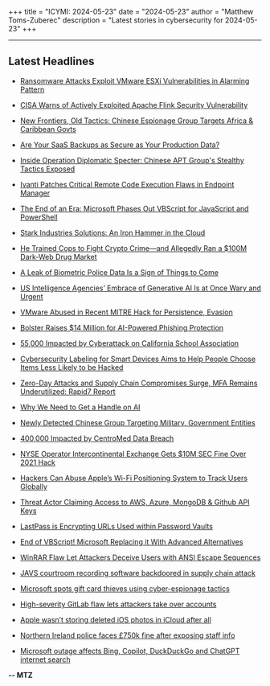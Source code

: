 +++
title = "ICYMI: 2024-05-23"
date = "2024-05-23"
author = "Matthew Toms-Zuberec"
description = "Latest stories in cybersecurity for 2024-05-23"
+++

---------------------------------------------------------------------------
## Latest Headlines
- [Ransomware Attacks Exploit VMware ESXi Vulnerabilities in Alarming Pattern](https://thehackernews.com/2024/05/ransomware-attacks-exploit-vmware-esxi.html)

- [CISA Warns of Actively Exploited Apache Flink Security Vulnerability](https://thehackernews.com/2024/05/cisa-warns-of-actively-exploited-apache.html)

- [New Frontiers, Old Tactics: Chinese Espionage Group Targets Africa & Caribbean Govts](https://thehackernews.com/2024/05/new-frontiers-old-tactics-chinese-cyber.html)

- [Are Your SaaS Backups as Secure as Your Production Data?](https://thehackernews.com/2024/05/are-your-saas-backups-as-secure-as-your.html)

- [Inside Operation Diplomatic Specter: Chinese APT Group's Stealthy Tactics Exposed](https://thehackernews.com/2024/05/inside-operation-diplomatic-specter.html)

- [Ivanti Patches Critical Remote Code Execution Flaws in Endpoint Manager](https://thehackernews.com/2024/05/ivanti-patches-critical-remote-code.html)

- [The End of an Era: Microsoft Phases Out VBScript for JavaScript and PowerShell](https://thehackernews.com/2024/05/the-end-of-era-microsoft-phases-out.html)

- [Stark Industries Solutions: An Iron Hammer in the Cloud](https://krebsonsecurity.com/2024/05/stark-industries-solutions-an-iron-hammer-in-the-cloud/)

- [He Trained Cops to Fight Crypto Crime—and Allegedly Ran a $100M Dark-Web Drug Market](https://www.wired.com/story/lin-rui-siang-incognito-market/)

- [A Leak of Biometric Police Data Is a Sign of Things to Come](https://www.wired.com/story/police-face-recognition-biometrics-leak-india/)

- [US Intelligence Agencies’ Embrace of Generative AI Is at Once Wary and Urgent](https://www.securityweek.com/us-intelligence-agencies-embrace-of-generative-ai-is-at-once-wary-and-urgent/)

- [VMware Abused in Recent MITRE Hack for Persistence, Evasion](https://www.securityweek.com/vmware-abused-in-recent-mitre-hack-for-persistence-evasion/)

- [Bolster Raises $14 Million for AI-Powered Phishing Protection](https://www.securityweek.com/bolster-raises-14-million-for-ai-powered-phishing-protection/)

- [55,000 Impacted by Cyberattack on California School Association](https://www.securityweek.com/55000-impacted-by-cyberattack-on-california-school-association/)

- [Cybersecurity Labeling for Smart Devices Aims to Help People Choose Items Less Likely to be Hacked](https://www.securityweek.com/cybersecurity-labeling-for-smart-devices-aims-to-help-people-choose-items-less-likely-to-be-hacked/)

- [Zero-Day Attacks and Supply Chain Compromises Surge, MFA Remains Underutilized: Rapid7 Report](https://www.securityweek.com/zero-day-attacks-and-supply-chain-compromises-surge-mfa-remains-underutilized-rapid7-report/)

- [Why We Need to Get a Handle on AI](https://www.securityweek.com/why-we-need-to-get-a-handle-on-ai/)

- [Newly Detected Chinese Group Targeting Military, Government Entities](https://www.securityweek.com/newly-detected-chinese-group-targeting-military-government-entities/)

- [400,000 Impacted by CentroMed Data Breach](https://www.securityweek.com/400000-impacted-by-centromed-data-breach/)

- [NYSE Operator Intercontinental Exchange Gets $10M SEC Fine Over 2021 Hack](https://www.securityweek.com/nyse-operator-intercontinental-exchange-gets-10m-sec-fine-over-2021-hack/)

- [Hackers Can Abuse Apple’s Wi-Fi Positioning System to Track Users Globally](https://cybersecuritynews.com/apples-wi-fi-positioning-system/)

- [Threat Actor Claiming Access to AWS, Azure, MongoDB & Github API Keys](https://cybersecuritynews.com/threat-actor-claiming-access/)

- [LastPass is Encrypting URLs Used within Password Vaults](https://cybersecuritynews.com/lastpass-is-encrypting-urls/)

- [End of VBScript! Microsoft Replacing it With Advanced Alternatives](https://cybersecuritynews.com/vbscript-deprecation/)

- [WinRAR Flaw Let Attackers Deceive Users with ANSI Escape Sequences](https://cybersecuritynews.com/winrar-flaw-deceive-users/)

- [JAVS courtroom recording software backdoored in supply chain attack](https://www.bleepingcomputer.com/news/security/javs-courtroom-recording-software-backdoored-in-supply-chain-attack/)

- [Microsoft spots gift card thieves using cyber-espionage tactics](https://www.bleepingcomputer.com/news/security/microsoft-spots-gift-card-thieves-using-cyber-espionage-tactics/)

- [High-severity GitLab flaw lets attackers take over accounts](https://www.bleepingcomputer.com/news/security/high-severity-gitlab-flaw-lets-attackers-take-over-accounts/)

- [Apple wasn’t storing deleted iOS photos in iCloud after all](https://www.bleepingcomputer.com/news/security/apple-wasnt-storing-deleted-ios-photos-in-icloud-after-all/)

- [Northern Ireland police faces £750k fine after exposing staff info](https://www.bleepingcomputer.com/news/security/northern-ireland-police-faces-750k-fine-after-exposing-staff-info/)

- [Microsoft outage affects Bing, Copilot, DuckDuckGo and ChatGPT internet search](https://www.bleepingcomputer.com/news/microsoft/microsoft-outage-affects-bing-copilot-duckduckgo-and-chatgpt-internet-search/)

**-- MTZ**